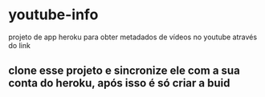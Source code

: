# youtube-info
projeto de app heroku para obter metadados de vídeos no youtube através do link
## clone esse projeto e sincronize ele com a sua conta do heroku, após isso é só criar a buid
